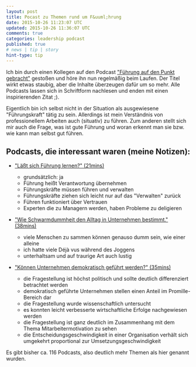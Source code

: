 ```yaml
---
layout: post
title: Pocast zu Themen rund um F&uuml;hrung
date: 2015-10-26 11:23:07 UTC
updated: 2015-10-26 11:36:07 UTC
comments: true
categories: leadership podcast
published: true
# news | tip | story
hint-type: tip
---
```


Ich bin durch einen Kollegen auf den Podcast ["F&uuml;hrung auf den Punkt gebracht"](http://www.mehr-fuehren.de) gesto&szlig;en und h&ouml;re ihn nun regelm&auml;&szlig;ig beim Laufen. Der Titel wirkt etwas staubig, aber die Inhalte &uuml;berzeugen daf&uuml;r um so mehr. Alle Podcasts lassen sich in Schriftform nachlesen und enden mit einen inspirierenden Zitat ;).

Eigentlich bin ich selbst nicht in der Situation als ausgewiesene "Führungskraft" tätig zu sein. Allerdings ist mein Verständnis von professionellem Arbeiten auch (situativ) zu führen.
Zum anderen stellt sich mir auch die Frage, was ist gute Führung und woran erkennt man sie bzw. wie kann man selbst gut führen.

## Podcasts, die interessant waren (meine Notizen):
    
- ["Läßt sich Führung lernen?" (21mins)](http://www.mehr-fuehren.de/laesst-sich-fuehrung-lernen-olaf-dammann/)
  - grundsätzlich: ja
  - Führung heißt Verantwortung übernehmen
  - Führungskräfte müssen führen und verwalten
  - Führungskräfte ziehen sich leicht nur auf das "Verwalten" zurück
  - Führen funktioniert über Vertrauen
  - Experten die zu Managern werden, haben Probleme zu deligieren
   
- ["Wie Schwarmdummheit den Alltag in Unternehmen bestimmt." (38mins)](http://www.mehr-fuehren.de/schwarmdummheit-in-unternehmen//)   
  - viele Menschen zu sammen können genauso dumm sein, wie einer alleine
  - ich hatte viele Déjà vus während des Joggens
  - unterhaltsam und auf traurige Art auch lustig
  
- ["Können Unternehmen demokratisch geführt werden?" (35mins)](http://www.mehr-fuehren.de/unternehmensdemokratie-andreas-zeuch/)
  - die Fragestellung ist höchst politisch und sollte deutlich differenziert betrachtet werden
  - demokratisch geführte Unternehmen stellen einen Anteil im Promille-Bereich dar
  - die Fragestellung wurde wissenschaftlich untersucht
  - es konnten leicht verbesserte wirtschaftliche Erfolge nachgewiesen werden
  - die Fragestellung ist ganz deutlich im Zusammenhang mit dem Thema Mitarbeitermotivation zu sehen
  - die Entscheidungsgeschwindigkeit in einer Organisation verhält sich umgekehrt proportional zur Umsetzungsgeschwindigkeit
     
Es gibt bisher ca. 116 Podcasts, also deutlich mehr Themen als hier genannt wurden.      